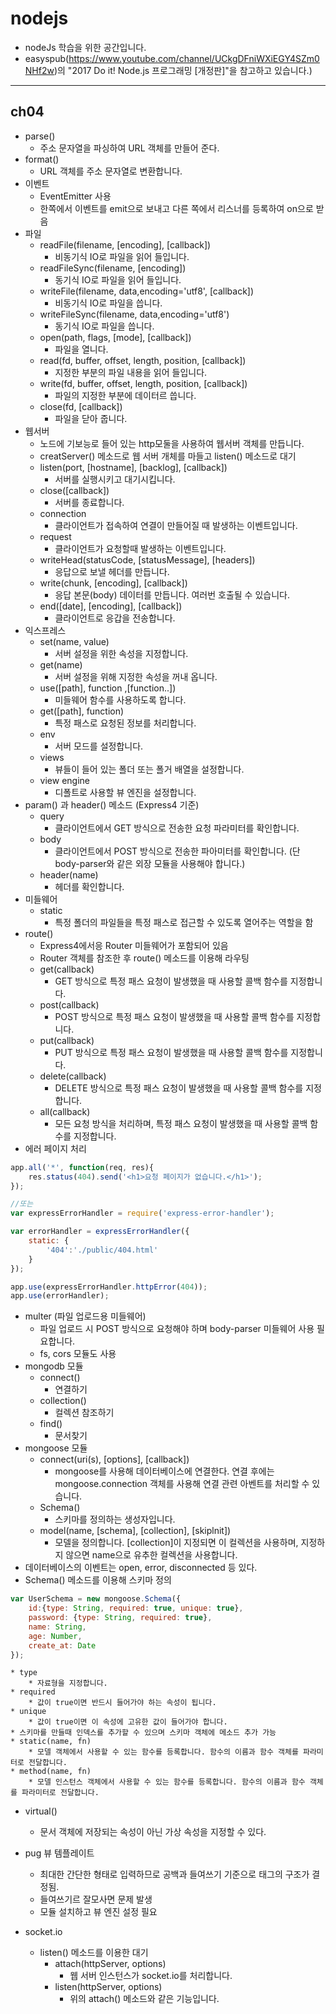 # nodejs
* nodeJs 학습을 위한 공간입니다.
* easyspub(https://www.youtube.com/channel/UCkgDFniWXiEGY4SZm0NHf2w)의 "2017 Do it! Node.js 프로그래밍 [개정판]"을 참고하고 있습니다.)

--------------

## ch04
* parse()
    * 주소 문자열을 파싱하여 URL 객체를 만들어 준다.
* format()
    * URL 객체를 주소 문자열로 변환합니다.
* 이벤트
    * EventEmitter 사용
    * 한쪽에서 이벤트를 emit으로 보내고 다른 쪽에서 리스너를 등록하여 on으로 받음
* 파일
    * readFile(filename, [encoding], [callback])
        * 비동기식 IO로 파일을 읽어 들입니다.
    * readFileSync(filename, [encoding])
        * 동기식 IO로 파일을 읽어 들입니다.
    * writeFile(filename, data,encoding='utf8', [callback])
        * 비동기식 IO로 파일을 씁니다.
    * writeFileSync(filename, data,encoding='utf8')
        * 동기식 IO로 파일을 씁니다.
    * open(path, flags, [mode], [callback])
        * 파일을 열니다.
    * read(fd, buffer, offset, length, position, [callback])
        * 지정한 부분의 파일 내용을 읽어 들입니다.
    * write(fd, buffer, offset, length, position, [callback])
        * 파일의 지정한 부분에 데이터르 씁니다.
    * close(fd, [callback])
        * 파일을 닫아 줍니다.
* 웹서버
    * 노드에 기보능로 들어 있는 http모둘을 사용하여 웹서버 객체를 만듭니다.
    * creatServer() 메소드로 웹 서버 개체를 마들고 listen() 메소드로 대기
    * listen(port, [hostname], [backlog], [callback])
        * 서버를 실행시키고 대기시킵니다.
    * close([callback])
        * 서버를 종료합니다.
    * connection
        * 클라이언트가 접속하여 연결이 만들어질 때 발생하는 이벤트입니다.
    * request
        * 클라이언트가 요청할때 발생하는 이벤트입니다.
    * writeHead(statusCode, [statusMessage], [headers])
        * 응답으로 보낼 헤더를 만듭니다.
    * write(chunk, [encoding], [callback])
        * 응답 본문(body) 데이터를 만듭니다. 여러번 호출될 수 있습니다.
    * end([date], [encoding], [callback])
        * 클라이언트로 응갑을 전송합니다.
* 익스프레스
    * set(name, value)
        * 서버 설정을 위한 속성을 지정합니다.
    * get(name)
        * 서버 설정을 위해 지정한 속성을 꺼내 옵니다.
    * use([path], function ,[function..])
        * 미들웨어 함수를 사용하도록 합니다.
    * get([path], function)
        * 특정 패스로 요청된 정보를 처리합니다.
    * env
        * 서버 모드를 설정합니다.
    * views
        * 뷰들이 들어 있는 폴더 또는 폴거 배열을 설정합니다.
    * view engine
        * 디폴트로 사용할 뷰 엔진을 설정합니다.
* param() 과 header() 메소드 (Express4 기준)
    * query
        * 클라이언트에서 GET 방식으로 전송한 요청 파라미터를 확인합니다.
    * body
        * 클라이언트에서 POST 방식으로 전송한 파아미터를 확인합니다. (단 body-parser와 같은 외장 모듈을 사용해야 합니다.)
    * header(name)
        * 헤더를 확인합니다.
* 미들웨어
    * static
        * 특정 폴더의 파일들을 특정 패스로 접근할 수 있도록 열어주는 역할을 함
* route()
    * Express4에서응 Router 미들웨어가 포함되어 있음
    * Router 객체를 참조한 후 route() 메소드를 이용해 라우팅
    * get(callback)
        * GET 방식으로 특정 패스 요청이 발생했을 때 사용할 콜백 함수를 지정합니다.
    * post(callback)
        * POST 방식으로 특정 패스 요청이 발생했을 때 사용할 콜백 함수를 지정합니다.
    * put(callback)
        * PUT 방식으로 특정 패스 요청이 발생했을 때 사용할 콜백 함수를 지정합니다.
    * delete(callback)
        * DELETE 방식으로 특정 패스 요청이 발생했을 때 사용할 콜백 함수를 지정합니다.
    * all(callback)
        * 모든 요청 방식을 처리하며, 특정 패스 요청이 발생했을 때 사용할 콜백 함수를 지정합니다.
* 에러 페이지 처리
```javaScript
app.all('*', function(req, res){
    res.status(404).send('<h1>요청 페이지가 없습니다.</h1>');
});

//또는 
var expressErrorHandler = require('express-error-handler');

var errorHandler = expressErrorHandler({
    static: {
        '404':'./public/404.html'
    }
});

app.use(expressErrorHandler.httpError(404));
app.use(errorHandler);
```
* multer (파일 업로드용 미들웨어)
    * 파일 업로드 시 POST 방식으로 요청해야 하며 body-parser 미들웨어 사용 필요합니다.
    * fs, cors 모듈도 사용
* mongodb 모듈
    * connect()
        * 연결하기
    * collection()
        * 컬렉션 참조하기
    * find()
        * 문서찾기
* mongoose 모듈
    * connect(uri(s), [options], [callback])
        * mongoose를 사용해 데이터베이스에 연결한다. 연결 후에는 mongoose.connection 객체를 사용해 연결 관련 아벤트를 처리할 수 있습니다.
    * Schema()
        * 스키마를 정의하는 생성자입니다.
    * model(name, [schema], [collection], [skiplnit])
        * 모델을 정의합니다. [collection]이 지정되면 이 컬렉션을 사용하며, 지정하지 않으면 name으로 유추한 컬렉션을 사용합니다.
* 데이터베이스의 이벤트는 open, error, disconnected 등 있다.
* Schema() 메소드를 이용해 스키마 정의
```javaScript
var UserSchema = new mongoose.Schema({
    id:{type: String, required: true, unique: true},
    password: {type: String, required: true},
    name: String,
    age: Number,
    create_at: Date
});
```
    * type
        * 자료형을 지정합니다.
    * required
        * 값이 true이면 반드시 들어가야 하는 속성이 됩니다.
    * unique
        * 값이 true이면 이 속성에 고유한 값이 들어가야 합니다.
    * 스키마를 만들때 인덱스를 추가할 수 있으며 스키마 객체에 메소드 추가 가능
    * static(name, fn)
        * 모델 객체에서 사용할 수 있는 함수를 등록합니다. 함수의 이름과 함수 객체를 파라미터로 전달합니다.
    * method(name, fn)
        * 모델 인스턴스 객체에서 사용할 수 있는 함수를 등록합니다. 함수의 이름과 함수 객체를 파라미터로 전달합니다.
* virtual()
    * 문서 객체에 저장되는 속성이 아닌 가상 속성을 지정할 수 있다.

* pug 뷰 템플레이트
    * 최대한 간단한 형태로 입력하므로 공백과 들여쓰기 기준으로 태그의 구조가 결정됨.
    * 들여쓰기르 잘모사면 문제 발생
    * 모듈 설치하고 뷰 엔진 설정 필요

* socket.io
    * listen() 메소드를 이용한 대기
        * attach(httpServer, options)
            * 웹 서버 인스턴스가 socket.io를 처리합니다.
        * listen(httpServer, options)
            * 위의 attach() 메소드와 같은 기능입니다.